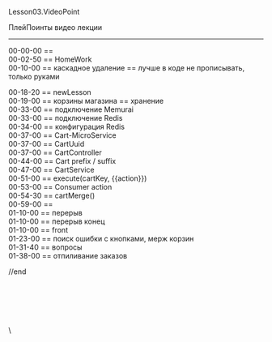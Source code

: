 ﻿
Lesson03.VideoPoint  

ПлейПоинты видео лекции  

---
00-00-00 ==   
00-02-50 == HomeWork   
00-10-00 == каскадное удаление == лучше в коде не прописывать, только руками  

00-18-20 == newLesson  
00-19-00 == корзины магазина == хранение  
00-33-00 == подключение Memurai  
00-33-00 == подключение Redis  
00-34-00 == конфигурация Redis  
00-37-00 == Cart-MicroService  
00-37-00 == CartUuid  
00-37-00 == CartController  
00-44-00 == Cart prefix / suffix  
00-47-00 == CartService  
00-51-00 == execute(cartKey, {{action}})  
00-53-00 == Consumer<Cart> action  
00-54-30 == cartMerge()  
00-59-00 ==   
01-10-00 == перерыв  
01-10-00 == перерыв конец  
01-10-00 == front  
01-23-00 == поиск ошибки с кнопками, мерж корзин  
01-31-40 == вопросы  
01-38-00 == отпиливание заказов  











//end  














\
\
\
\
\
\
